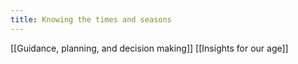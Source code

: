 ```yaml
---
title: Knowing the times and seasons
---
```

[[Guidance, planning, and decision making]]
[[Insights for our age]]
